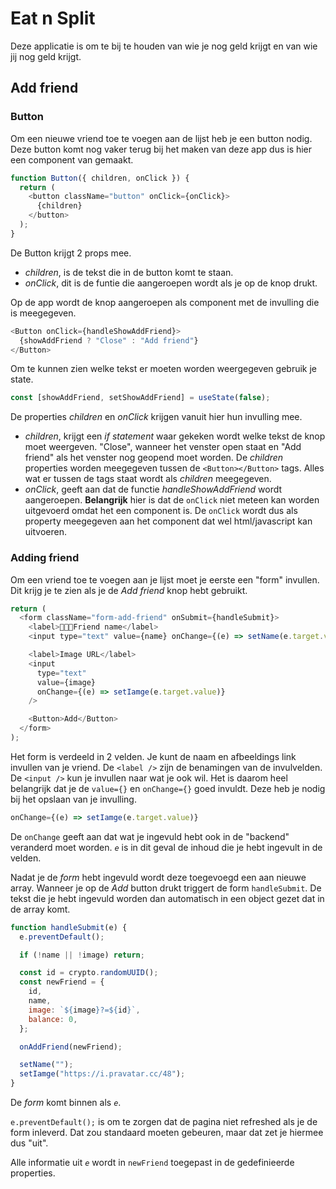 # Eat n Split

Deze applicatie is om te bij te houden van wie je nog geld krijgt en van wie jij nog geld krijgt.

## Add friend

### Button

Om een nieuwe vriend toe te voegen aan de lijst heb je een button nodig. Deze button komt nog vaker terug bij het maken van deze app dus is hier een component van gemaakt.

```js
function Button({ children, onClick }) {
  return (
    <button className="button" onClick={onClick}>
      {children}
    </button>
  );
}
```

De Button krijgt 2 props mee.

- _children_, is de tekst die in de button komt te staan.
- _onClick_, dit is de funtie die aangeroepen wordt als je op de knop drukt.

Op de app wordt de knop aangeroepen als component met de invulling die is meegegeven.

```js
<Button onClick={handleShowAddFriend}>
  {showAddFriend ? "Close" : "Add friend"}
</Button>
```

Om te kunnen zien welke tekst er moeten worden weergegeven gebruik je state.

```js
const [showAddFriend, setShowAddFriend] = useState(false);
```

De properties _children_ en _onClick_ krijgen vanuit hier hun invulling mee.

- _children_, krijgt een _if statement_ waar gekeken wordt welke tekst de knop moet weergeven. "Close", wanneer het venster open staat en "Add friend" als het venster nog geopend moet worden. De _children_ properties worden meegegeven tussen de `<Button></Button>` tags. Alles wat er tussen de tags staat wordt als _children_ meegegeven.
- _onClick_, geeft aan dat de functie _handleShowAddFriend_ wordt aangeroepen. **Belangrijk** hier is dat de `onClick` niet meteen kan worden uitgevoerd omdat het een component is. De `onClick` wordt dus als property meegegeven aan het component dat wel html/javascript kan uitvoeren.

### Adding friend

Om een vriend toe te voegen aan je lijst moet je eerste een "form" invullen. Dit krijg je te zien als je de _Add friend_ knop hebt gebruikt.

```js
return (
  <form className="form-add-friend" onSubmit={handleSubmit}>
    <label>🧑‍🤝‍🧑Friend name</label>
    <input type="text" value={name} onChange={(e) => setName(e.target.value)} />

    <label>Image URL</label>
    <input
      type="text"
      value={image}
      onChange={(e) => setIamge(e.target.value)}
    />

    <Button>Add</Button>
  </form>
);
```

Het form is verdeeld in 2 velden. Je kunt de naam en afbeeldings link invullen van je vriend. De `<label />` zijn de benamingen van de invulvelden. De `<input />` kun je invullen naar wat je ook wil. Het is daarom heel belangrijk dat je de `value={}` en `onChange={}` goed invuldt. Deze heb je nodig bij het opslaan van je invulling.

```js
onChange={(e) => setIamge(e.target.value)}
```

De `onChange` geeft aan dat wat je ingevuld hebt ook in de "backend" veranderd moet worden. _`e`_ is in dit geval de inhoud die je hebt ingevult in de velden.

Nadat je de _form_ hebt ingevuld wordt deze toegevoegd een aan nieuwe array. Wanneer je op de _Add_ button drukt triggert de form `handleSubmit`. De tekst die je hebt ingevuld worden dan automatisch in een object gezet dat in de array komt.

```js
function handleSubmit(e) {
  e.preventDefault();

  if (!name || !image) return;

  const id = crypto.randomUUID();
  const newFriend = {
    id,
    name,
    image: `${image}?=${id}`,
    balance: 0,
  };

  onAddFriend(newFriend);

  setName("");
  setIamge("https://i.pravatar.cc/48");
}
```

De _form_ komt binnen als *`e`*. 

`e.preventDefault();` is om te zorgen dat de pagina niet refreshed als je de form inleverd. Dat zou standaard moeten gebeuren, maar dat zet je hiermee dus "uit".

Alle informatie uit *`e`* wordt in `newFriend` toegepast in de gedefinieerde properties. 